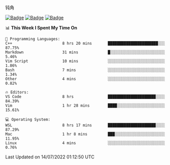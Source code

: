 钝角


[![Badge](https://cp-logo.vercel.app/leetcode-cn/_Hy3)](https://leetcode.cn/u/_hy3/)
[![Badge](https://cp-logo.vercel.app/codeforces/buhuixiedaima)](https://codeforces.com/profile/buhuixiedaima)
[![Badge](https://cp-logo.vercel.app/atcoder/Hy3)](https://atcoder.jp/users/Hy3)
<br>
<!--START_SECTION:waka-->
📊 **This Week I Spent My Time On** 

```text
💬 Programming Languages: 
C++                      8 hrs 20 mins       ██████████████████████░░░   87.75% 
Markdown                 31 mins             █░░░░░░░░░░░░░░░░░░░░░░░░   5.46% 
Vim Script               10 mins             ░░░░░░░░░░░░░░░░░░░░░░░░░   1.86% 
Bash                     7 mins              ░░░░░░░░░░░░░░░░░░░░░░░░░   1.34% 
Other                    4 mins              ░░░░░░░░░░░░░░░░░░░░░░░░░   0.82%

🔥 Editors: 
VS Code                  8 hrs               █████████████████████░░░░   84.39% 
Vim                      1 hr 28 mins        ████░░░░░░░░░░░░░░░░░░░░░   15.61%

💻 Operating System: 
WSL                      8 hrs 17 mins       █████████████████████░░░░   87.29% 
Mac                      1 hr 8 mins         ███░░░░░░░░░░░░░░░░░░░░░░   11.95% 
Linux                    4 mins              ░░░░░░░░░░░░░░░░░░░░░░░░░   0.76%

```


 Last Updated on 14/07/2022 01:12:50 UTC
<!--END_SECTION:waka-->

